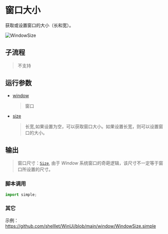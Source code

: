 # 窗口大小 
获取或设置窗口的大小（长和宽）。

![WindowSize](./images/13.png ':size=90%')

## 子流程
> 不支持

## 运行参数

* [window](./types/Wnd.md)
  > 窗口
* [size](./types/Size.md)
  > 长宽,如果设置为空，可以获取窗口大小。如果设置长宽，则可以设置窗口的大小。


## 输出

> 窗口尺寸：[`Size`](./types/Size.md), 由于 *Window* 系统窗口的奇葩逻辑，该尺寸不一定等于窗口所设置的尺寸。


### 脚本调用

```python
import simple;

```

### 其它

示例：https://github.com/shelllet/WinUi/blob/main/window/WindowSize.simple



